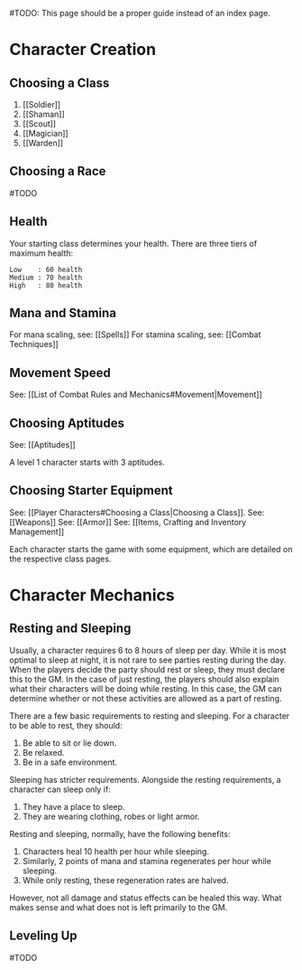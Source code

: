 #TODO: This page should be a proper guide instead of an index page.

# Character Creation
## Choosing a Class
1. [[Soldier]]
2. [[Shaman]]
3. [[Scout]]
4. [[Magician]]
5. [[Warden]]

## Choosing a Race
#TODO

## Health
Your starting class determines your health. There are three tiers of maximum health:
```health_table
Low    : 60 health
Medium : 70 health
High   : 80 health
```

## Mana and Stamina
For mana scaling, see: [[Spells]] 
For stamina scaling, see: [[Combat Techniques]] 

## Movement Speed
See: [[List of Combat Rules and Mechanics#Movement|Movement]]

## Choosing Aptitudes
See: [[Aptitudes]]

A level 1 character starts with 3 aptitudes.

## Choosing Starter Equipment
See: [[Player Characters#Choosing a Class|Choosing a Class]].
See: [[Weapons]]
See: [[Armor]]
See: [[Items, Crafting and Inventory Management]]

Each character starts the game with some equipment, which are detailed on the respective class pages.

# Character Mechanics
## Resting and Sleeping
Usually, a character requires 6 to 8 hours of sleep per day. While it is most optimal to sleep at night, it is not rare to see parties resting during the day. When the players decide the party should rest or sleep, they must declare this to the GM. In the case of just resting, the players should also explain what their characters will be doing while resting. In this case, the GM can determine whether or not these activities are allowed as a part of resting.

There are a few basic requirements to resting and sleeping. For a character to be able to rest, they should:
1. Be able to sit or lie down. 
2. Be relaxed.
3. Be in a safe environment.

Sleeping has stricter requirements. Alongside the resting requirements, a character can sleep only if:
1. They have a place to sleep.
2. They are wearing clothing, robes or light armor.

Resting and sleeping, normally, have the following benefits:
1. Characters heal 10 health per hour while sleeping.
2. Similarly, 2 points of mana and stamina regenerates per hour while sleeping.
3. While only resting, these regeneration rates are halved.

However, not all damage and status effects can be healed this way. What makes sense and what does not is left primarily to the GM.

## Leveling Up
#TODO 

